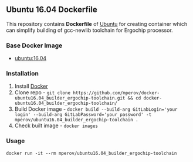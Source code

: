 ## Ubuntu 16.04 Dockerfile

This repository contains **Dockerfile** of [Ubuntu](http://www.ubuntu.com/) for creating container which can simplify building of gcc-newlib toolchain for Ergochip processor.

### Base Docker Image

* [ubuntu:16.04](https://hub.docker.com/_/ubuntu)

### Installation

1. Install [Docker](https://www.docker.com/)
2. Clone repo - `git clone https://github.com/mperov/docker-ubuntu16.04_builder_ergochip-toolchain.git && cd docker-ubuntu16.04_builder_ergochip-toolchain/`
3. Build Docker image - `docker build --build-arg GitLabLogin='your login' --build-arg GitLabPassword='your password' -t mperov/ubuntu16.04_builder_ergochip-toolchain .`
4. Check built image - `docker images`

### Usage

    docker run -it --rm mperov/ubuntu16.04_builder_ergochip-toolchain
